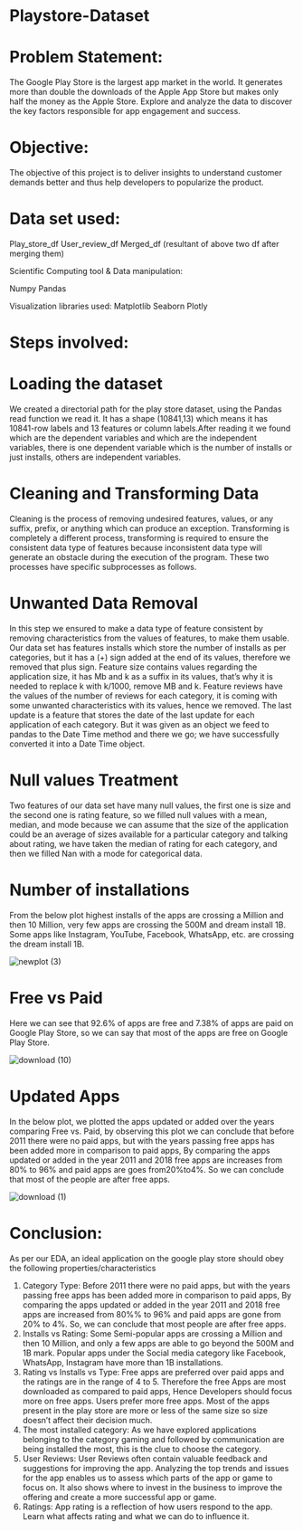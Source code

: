 # Playstore-Dataset
# Problem Statement:
The Google Play Store is the largest app market in the world. It generates more than double the downloads of the Apple App Store but makes only half the money as the Apple Store. Explore and analyze the data to discover the key factors responsible for app engagement and success.

# Objective:
The objective of this project is to deliver insights to understand customer demands better and thus help developers to popularize the product.
# Data set used:
Play_store_df
User_review_df
Merged_df (resultant of above two df after merging them)

Scientific Computing tool & Data manipulation:

Numpy
Pandas
  
Visualization libraries used:
Matplotlib
Seaborn
Plotly

# Steps involved:
# Loading the dataset
We created a directorial path for the play store dataset, using the Pandas read function we read it. It has a shape (10841,13) which means it has 10841-row labels and 13 features or column labels.After reading it we found which are the dependent variables and which are the independent variables, there is one dependent variable which is the number of installs or just installs, others are independent variables.

# Cleaning and Transforming Data
Cleaning is the process of removing undesired features, values, or any suffix, prefix, or anything which can produce an exception. Transforming is completely a different process, transforming is required to ensure the consistent data type of features because inconsistent data type will generate an obstacle during the execution of the program. These two processes have specific subprocesses as follows.



# Unwanted Data Removal
In this step we ensured to make a data type of feature consistent by removing characteristics from the values of features, to make them usable. Our data set has features installs which store the number of installs as per categories, but it has a (+) sign added at the end of its values, therefore we removed that plus sign. Feature size contains values regarding the application size, it has Mb and k as a suffix in its values, that’s why it is needed to replace k with k/1000, remove MB and k.
Feature reviews have the values of the number of reviews for each category, it is coming with some unwanted characteristics with its values, hence we removed. The last update is a feature that stores the date of the last update for each application of each category. But it was given as an object we feed to pandas to the Date Time method and there we go; we have successfully converted it into a Date Time object.

# Null values Treatment
Two features of our data set have many null values, the first one is size and the second one is rating feature, so we filled null values with a mean, median, and mode because we can assume that the size of the application could be an average of sizes available for a particular category and talking about rating, we have taken the median of rating for each category, and then we filled Nan with a mode for categorical data.

# Number of installations

From the below plot highest installs of the apps are crossing a Million and then 10 Million, very few apps are crossing the 500M and dream install 1B. Some apps like Instagram, YouTube, Facebook, WhatsApp, etc. are crossing the dream install 1B.





![newplot (3)](https://user-images.githubusercontent.com/78207836/143770263-a50e6738-6e64-4472-aedf-3b6814bf9cd6.png)


# Free vs Paid 

Here we can see that 92.6% of apps are free and 7.38% of apps are paid on Google Play Store, so we can say that most of the apps are free on Google Play Store. 

![download (10)](https://user-images.githubusercontent.com/78207836/143770402-6416b1d3-9a19-4acc-ab58-6e1312d78138.png)


# Updated Apps

In the below plot, we plotted the apps updated or added over the years comparing Free vs. Paid, by observing this plot we can conclude that before 2011 there were no paid apps, but with the years passing free apps has been added more in comparison to paid apps, By comparing the apps updated or added in the year 2011 and 2018 free apps are increases from 80% to 96% and paid apps are goes from20%to4%. So we can conclude that most of the people are after free apps.

![download (1)](https://user-images.githubusercontent.com/78207836/143770957-e6c2ae85-39c2-4cd1-a288-0631884c73b5.png)


# Conclusion:

As per our EDA, an ideal application on the google play store should obey the following properties/characteristics
1. Category Type: Before 2011 there were no paid apps, but with the years passing free apps has been added more in comparison to paid apps, By comparing the apps updated or added in the year 2011 and 2018 free apps are increased from 80%% to 96% and paid apps are gone from 20% to 4%. So, we can conclude that most people are after free apps.
2. Installs vs Rating: Some Semi-popular apps are crossing a Million and then 10 Million, and only a few apps are able to go beyond the 500M and 1B mark. Popular apps under the Social media category like Facebook, WhatsApp, Instagram have more than 1B installations.
3. Rating vs Installs vs Type: Free apps are preferred over paid apps and the ratings are in the range of 4 to 5. Therefore the free Apps are most downloaded as compared to paid apps, Hence Developers should focus more on free apps. Users prefer more free apps. Most of the apps present in the play store are more or less of the same size so size doesn’t affect their decision much.
 4. The most installed category: As we have explored applications belonging to the category gaming and followed by communication are being installed the most, this is the clue to choose the category.
 5. User Reviews: User Reviews often contain valuable feedback and suggestions for improving the app. Analyzing the top trends and issues for the app enables us to assess which parts of the app or game to focus on. It also shows where to invest in the business to improve the offering and create a more successful app or game.
 6. Ratings: App rating is a reflection of how users respond to the app. Learn what affects rating and what we can do to influence it.



